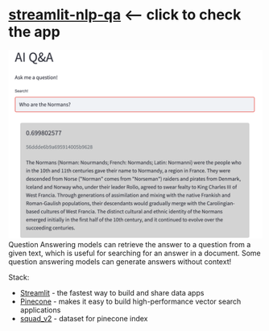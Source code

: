 # [streamlit-nlp-qa](https://share.streamlit.io/dailysergey/streamlit-nlp-qa/main/app.py) <-- click to check the app
![main image](https://github.com/dailysergey/streamlit-nlp-qa/blob/main/main.png)
Question Answering models can retrieve the answer to a question from a given text, which is useful for searching for an answer in a document. Some question answering models can generate answers without context!

Stack:

-   [Streamlit](https://streamlit.io/) - the fastest way to build and share data apps
-   [Pinecone](https://www.pinecone.io/) - makes it easy to build high-performance vector search applications
-   [squad_v2](https://huggingface.co/datasets/squad_v2) - dataset for pinecone index
